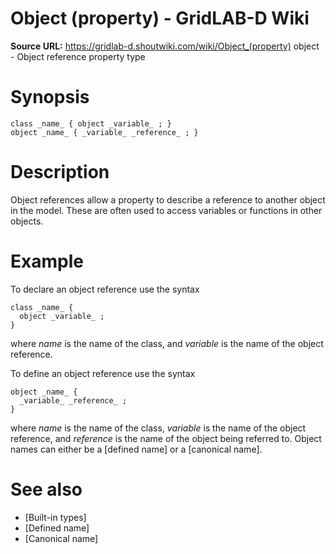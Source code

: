 # Object (property) - GridLAB-D Wiki

**Source URL:** https://gridlab-d.shoutwiki.com/wiki/Object_(property)
object \- Object reference property type 

# Synopsis
    
    
    class _name_ { object _variable_ ; }
    object _name_ { _variable_ _reference_ ; }
    

# Description

Object references allow a property to describe a reference to another object in the model. These are often used to access variables or functions in other objects. 

# Example

To declare an object reference use the syntax 
    
    
    class _name_ {
      object _variable_ ;
    }
    

where _name_ is the name of the class, and _variable_ is the name of the object reference. 

To define an object reference use the syntax 
    
    
    object _name_ {
      _variable_ _reference_ ;
    }
    

where _name_ is the name of the class, _variable_ is the name of the object reference, and _reference_ is the name of the object being referred to. Object names can either be a [defined name] or a [canonical name]. 

# See also

  * [Built-in types]
  * [Defined name]
  * [Canonical name]

